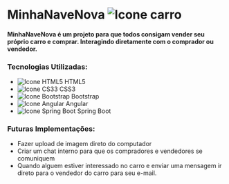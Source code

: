 # MinhaNaveNova ![Icone carro](https://i.imgur.com/8yn0yJ5.png)

#### MinhaNaveNova é um projeto para que todos consigam vender seu próprio carro e comprar. Interagindo diretamente com o comprador ou vendedor.


### Tecnologias Utilizadas:
 - ![Icone HTML5](https://i.imgur.com/1uU0UOw.png) HTML5
 - ![Icone CS33](https://i.imgur.com/UHlZDyc.png) CSS3
 - ![Icone Bootstrap](https://i.imgur.com/zWZX5r6.png) Bootstrap
 - ![Icone Angular](https://i.imgur.com/0YNddXe.png) Angular
 - ![Icone Spring Boot](https://i.imgur.com/vHgAc8x.png) Spring Boot
 
 ### Futuras Implementações:
   - Fazer upload de imagem direto do computador
   - Criar um chat interno para que os compradores e vendedores se comuniquem
   - Quando alguem estiver interessado no carro e enviar uma mensagem ir direto para o vendedor do carro para seu e-mail.
   
